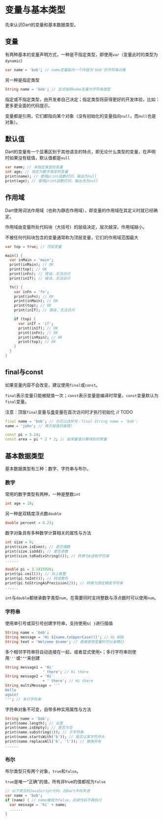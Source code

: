 # 变量与基本类型

先来认识Dart的变量和基本数据类型。

## 变量

有两种基本的变量声明方式，一种是不指定类型，即使用`var`（变量此时的类型为`dynamic`）

```dart
var name = 'bob'; // name变量指向一个内容为'bob'的字符串对象
```

另一种是指定类型

```dart
String name = 'bob'; // 显式指明name变量为字符串类型
```

指定或不指定类型，由开发者自己决定；指定类型将获得更好的开发体验，比如：更多更全面的代码提示。

变量都是引用，它们都指向某个对象（没有初始化的变量指向`null`，而`null`也是对象）。

## 默认值

Dart的变量有一个显著区别于其他语言的特点，即无论什么类型的变量，在声明时如果没有赋值，默认值都是`null`

```dart
var name; // 未指定类型的变量
int age; // 指定为数字类型的变量
print(name); // 使用print函数打印，输出为null
print(age); // 使用print函数打印，输出也为null
```

## 作用域

Dart使用词法作用域（也称为静态作用域），即变量的作用域在其定义时就已经确定。

作用域由变量所处代码块（大括号）的层级决定，层次越深，作用域越小。

不被任何代码块包含的变量通常称为顶层变量，它们的作用域范围最大

```dart
var top = true; // 顶层变量

main() {
  var inMain = 'main';
  print(inMain); // OK
  print(top); // OK
  print(inFn); // 错误，无法访问
  print(inIf); // 错误，无法访问

  fn() {
    var inFn = 'fn';
    print(inFn); // OK
    print(inMain); // OK
    print(top); // OK
    print(inIf); // 错误，无法访问

    if (top) {
      var inIf = 'if';
      print(inIf); // OK
      print(inFn); // OK
      print(inMain); // OK
      print(top); // OK
    }
  }
}
```

## final与const

如果变量内容不会改变，建议使用`final`或`const`。

`final`表示变量只能被赋值一次；`const`表示变量是编译时常量，`const`变量默认为`final`变量。

注意：顶层`final`变量与[类](/language/class.md)变量在首次访问时才执行初始化  // TODO

```dart
final name = 'bob'; // 也可以这样写：final String name = 'bob';
name = 'john'; // 再次赋值将报错!

const pi = 3.14;
const area = pi * 2 * 2; // 由常量值计算得到的常量
```

## 基本数据类型

基本数据类型有三种：数字、字符串与布尔。

### 数字

常用的数字类型有两种，一种是整数`int`

```dart
int age = 28;
```

另一种是双精度浮点数`double`

```dart
double percent = 0.23;
```

数字对象具有多种数学计算相关的属性与方法

```dart
int size = 9;
print(size.isEven); // 是否偶数
print(size.isOdd); // 是否奇数
print(size.toRadixString(6)); // 转换为6进制字符串
......

double pi = 3.1415926;
print(pi.ceil()); // 向上取整
print(pi.toInt()); // 转成整形
print(pi.toStringAsPrecision(2)); // 转换为固定精度字符串
......
```

`int`与`double`都继承数字类型`num`，在需要同时支持整数与浮点数时可以使用`num`。

### 字符串

使用单引号或双引号创建字符串，支持使用`${ }`进行插值

```dart
String name = 'bob';
String message = 'Hi ${name.toUpperCase()}'; // Hi BOB
String text = 'Welcome $name'; // 直接使用变量时可以省略{}
```

多个相邻字符串将自动连接在一起，或者显式使用`+`；多行字符串则使用`'''`或`"""`来创建

```dart
String message1 = 'Hi'
                 ' there'; // Hi there
String message2 = 'Hi'
                 + ' there'; // Hi there
String multiMessage = '''
Hello
again!
'''; // 多行字符串
```

字符串对象不可变，自带多种实用属性与方法

```dart
String name = 'bob';
print(name.length); // 长度
print(name.isEmpty); // 是否为空
print(name.substring(1)); // 子字符串
print(name.startsWith('b')); // 是否以某字符开头
print(name.replaceAll('b', 'l')); // 替换所有
......
```

### 布尔

布尔类型只有两个对象，`true`和`false`。

`true`是唯一“正确”的值，所有非true的值都视为`false`

```dart
// 以下常见的JavaScript代码，在Dart中将失效
var name = 'bob';
if (name) { // name被视为false，后续代码不再执行
  var message = 'hi' + name;
  ......
}
```



